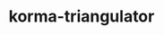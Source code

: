 ---
layout: module
title: korma-triangulator
authors: [korlibs]
category: Other
link: https://github.com/korlibs/korma-triangulator/tree/main/korma-triangulator
---